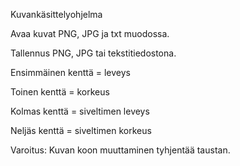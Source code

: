 Kuvankäsittelyohjelma


Avaa kuvat PNG, JPG ja txt muodossa.

Tallennus PNG, JPG tai tekstitiedostona.


Ensimmäinen kenttä = leveys

Toinen kenttä = korkeus

Kolmas kenttä = siveltimen leveys

Neljäs kenttä = siveltimen korkeus


Varoitus: Kuvan koon muuttaminen tyhjentää taustan.
